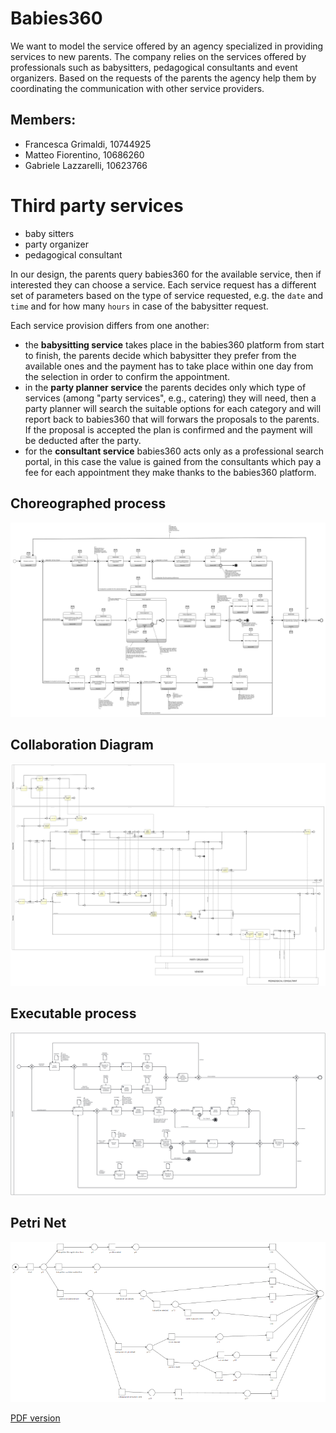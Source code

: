 # Babies360

We want to model the service offered by an agency specialized in providing services to new parents. The company relies on the services offered by professionals such as babysitters, pedagogical consultants and event organizers.
Based on the requests of the parents the agency help them by coordinating the communication with other service providers.

## Members:
* Francesca Grimaldi, 10744925
* Matteo Fiorentino, 10686260
* Gabriele Lazzarelli, 10623766

# Third party services
* baby sitters
* party organizer
* pedagogical consultant


In our design, the parents query babies360 for the available service, then if interested they can choose a service.
Each service request has a different set of parameters based on the type of service requested, e.g. the `date` and `time` and for how many `hours` in case of the babysitter request.

Each service provision differs from one another:
- the **babysitting service** takes place in the babies360 platform from start to finish, the parents decide which babysitter they prefer from the available ones and the payment has to take place within one day from the selection in order to confirm the appointment.
- in the **party planner service** the parents decides only which type of services (among "party services", e.g., catering) they will need, then a party planner will search the suitable options for each category and will report back to babies360 that will forwars the proposals to the parents. If the proposal is accepted the plan is confirmed and the payment will be deducted after the party.
- for the **consultant service** babies360 acts only as a professional search portal, in this case the value is gained from the consultants which pay a fee for each appointment they make thanks to the babies360 platform.

## Choreographed process

![BPMN choreography of babies360](processes/choreography.svg)

## Collaboration Diagram

![BPMN collaboration of babies360](processes/collaboration.svg)

## Executable process

![BPMN collaboration of babies360](processes/executable/executable.svg)

## Petri Net

![PetriNet of babies360](processes/petrinet.png)

[PDF version](processes/petrinet.pdf)
